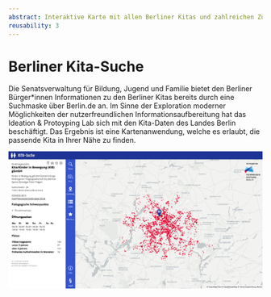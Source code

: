 ```yaml
---
abstract: Interaktive Karte mit allen Berliner Kitas und zahlreichen Zusatzinformationen
reusability: 3
---
```


# Berliner Kita-Suche


Die Senatsverwaltung für Bildung, Jugend und Familie bietet den Berliner Bürger*innen Informationen zu den Berliner Kitas bereits durch eine Suchmaske über Berlin.de an. Im Sinne der Exploration moderner Möglichkeiten der nutzerfreundlichen Informationsaufbereitung hat das Ideation & Protoyping Lab sich mit den Kita-Daten des Landes Berlin beschäftigt. Das Ergebnis ist eine Kartenanwendung, welche es erlaubt, die passende Kita in Ihrer Nähe zu finden.

[![Kita-Suche](../images/kita-suche.png)](https://kita-suche.berlin)


